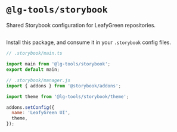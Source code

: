 # `@lg-tools/storybook`

Shared Storybook configuration for LeafyGreen repositories.

##

Install this package, and consume it in your `.storybook` config files.

```js
// .storybook/main.ts

import main from '@lg-tools/storybook';
export default main;
```

```js
// .storybook/manager.js
import { addons } from '@storybook/addons';

import theme from '@lg-tools/storybook/theme';

addons.setConfig({
  name: 'LeafyGreen UI',
  theme,
});
```
